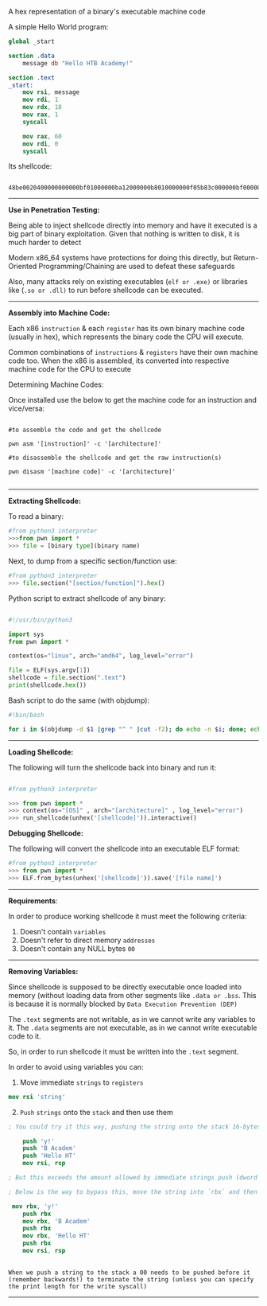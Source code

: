 
A hex representation of a binary's executable machine code

A simple Hello World program: 

```nasm
global _start

section .data
    message db "Hello HTB Academy!"

section .text
_start:
    mov rsi, message
    mov rdi, 1
    mov rdx, 18
    mov rax, 1
    syscall

    mov rax, 60
    mov rdi, 0
    syscall

``` 

Its shellcode: 

```shellcode

48be0020400000000000bf01000000ba12000000b8010000000f05b83c000000bf000000000f05
```

-------------------------------------------

**Use in Penetration Testing:**

Being able to inject shellcode directly into memory and have it executed is a big part of binary exploitation. Given that nothing is written to disk, it is much harder to detect

Modern x86_64 systems have protections for doing this directly, but Return-Oriented Programming/Chaining are used to defeat these safeguards

Also, many attacks rely on existing executables (`elf or .exe)` or libraries like (`.so or .dll)` to run before shellcode can be executed. 

-------------------------------------------

**Assembly into Machine Code:** 

Each x86 `instruction` & each `register` has its own binary machine code (usually in hex), which represents the binary code the CPU will execute.

Common combinations of `instructions` & `registers` have their own machine code too. When the x86 is assembled, its converted into respective machine code for the CPU to execute


Determining Machine Codes: 

Once installed use the below to get the machine code for an instruction and vice/versa: 

```shell

#to assemble the code and get the shellcode

pwn asm '[instruction]' -c '[architecture]'

#to disassemble the shellcode and get the raw instruction(s)

pwn disasm '[machine code]' -c '[architecture]'


```


-------------------------------------------

**Extracting Shellcode:** 

To read a binary:

```python
#from python3 interpreter
>>>from pwn import *
>>> file = [binary type](binary name)

```



Next, to dump from a specific section/function use: 

```python
#from python3 interpreter
>>> file.section("[section/function]").hex()

```


Python script to extract shellcode of any binary: 

```python

#!/usr/bin/python3

import sys
from pwn import *

context(os="linux", arch="amd64", log_level="error")

file = ELF(sys.argv[1])
shellcode = file.section(".text")
print(shellcode.hex())


```


Bash script to do the same (with objdump):

```bash
#!bin/bash

for i in $(objdump -d $1 |grep "^ " |cut -f2); do echo -n $i; done; echo;

```


-------------------------------------------

**Loading Shellcode:** 

The following will turn the shellcode back into binary and run it:

```python

#from python3 interpreter

>>> from pwn import *
>>> context(os="[OS]" , arch="[architecture]" , log_level="error")
>>> run_shellcode(unhex('[shellcode]')).interactive()

```


**Debugging Shellcode:** 

The following will convert the shellcode into an executable ELF format:

```python
#from python3 interpreter
>>> from pwn import *
>>> ELF.from_bytes(unhex('[shellcode]')).save('[file name]')

```


-------------------------------------------


**Requirements**: 

In order to produce working shellcode it must meet the following criteria: 

1. Doesn't contain `variables`
2. Doesn't refer to direct memory `addresses`
3. Doesn't contain any NULL bytes `00` 

-------------------------------------------

**Removing Variables:** 

Since shellcode is supposed to be directly executable once loaded into memory (without loading data from other segments like `.data or .bss`.  This is because it is normally blocked by `Data Execution Prevention (DEP)`

The `.text` segments are not writable, as in we cannot write any variables to it. The `.data` segments are not executable, as in we cannot write executable code to it. 

So, in order to run shellcode it must be written into the `.text` segment.

In order to avoid using variables you can: 

1. Move immediate `strings` to `registers`

```nasm
mov rsi 'string'
```

2. `Push` `strings` onto the `stack` and then use them

```nasm
; You could try it this way, pushing the string onto the stack 16-bytes at a time, backwards...

    push 'y!'
    push 'B Academ'
    push 'Hello HT'
    mov rsi, rsp

; But this exceeds the amount allowed by immediate strings push (dword's bound is 4-bytes)

; Below is the way to bypass this, move the string into `rbx` and then push `rbx` onto the `Stack`

 mov rbx, 'y!'
    push rbx
    mov rbx, 'B Academ'
    push rbx
    mov rbx, 'Hello HT'
    push rbx
    mov rsi, rsp
    
```

	When we push a string to the stack a 00 needs to be pushed before it (remember backwards!) to terminate the string (unless you can specify the print length for the write syscall)

-------------------------------------------



